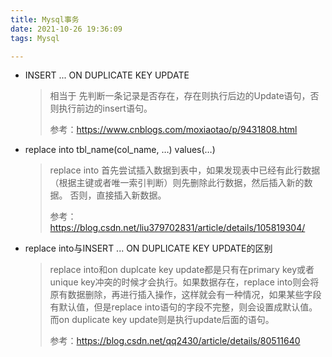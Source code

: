 ```yaml
---
title: Mysql事务
date: 2021-10-26 19:36:09
tags: Mysql

---
```


- INSERT ... ON DUPLICATE KEY UPDATE

  > 相当于 先判断一条记录是否存在，存在则执行后边的Update语句，否则执行前边的insert语句。
  >
  > 参考：https://www.cnblogs.com/moxiaotao/p/9431808.html

- replace into tbl_name(col_name, …) values(…)

  > replace into 首先尝试插入数据到表中，如果发现表中已经有此行数据（根据主键或者唯一索引判断）则先删除此行数据，然后插入新的数据。 否则，直接插入新数据。
  >
  > 参考：https://blog.csdn.net/liu379702831/article/details/105819304/

- replace into与INSERT ... ON DUPLICATE KEY UPDATE的区别

  > replace into和on duplcate key update都是只有在primary key或者unique key冲突的时候才会执行。如果数据存在，replace into则会将原有数据删除，再进行插入操作，这样就会有一种情况，如果某些字段有默认值，但是replace into语句的字段不完整，则会设置成默认值。而on duplicate key update则是执行update后面的语句。 
  >
  > 参考：https://blog.csdn.net/qq2430/article/details/80511640